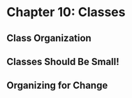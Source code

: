 # Chapter 10: Classes

## Class Organization

## Classes Should Be Small!

## Organizing for Change
